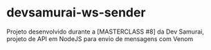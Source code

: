 # devsamurai-ws-sender
Projeto desenvolvido durante a [MASTERCLASS #8] da Dev Samurai, projeto de API em NodeJS para envio de mensagens com Venom
